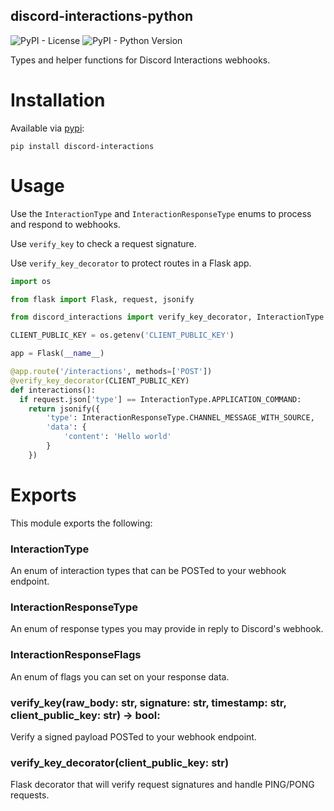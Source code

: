 discord-interactions-python
---
![PyPI - License](https://img.shields.io/pypi/l/discord-interactions)
![PyPI - Python Version](https://img.shields.io/pypi/pyversions/discord-interactions)

Types and helper functions for Discord Interactions webhooks.

# Installation

Available via [pypi](https://pypi.org/project/discord-interactions/):

```
pip install discord-interactions
```

# Usage

Use the `InteractionType` and `InteractionResponseType` enums to process and respond to webhooks.

Use `verify_key` to check a request signature.

Use `verify_key_decorator` to protect routes in a Flask app.

```py
import os

from flask import Flask, request, jsonify

from discord_interactions import verify_key_decorator, InteractionType

CLIENT_PUBLIC_KEY = os.getenv('CLIENT_PUBLIC_KEY')

app = Flask(__name__)

@app.route('/interactions', methods=['POST'])
@verify_key_decorator(CLIENT_PUBLIC_KEY)
def interactions():
  if request.json['type'] == InteractionType.APPLICATION_COMMAND:
    return jsonify({
        'type': InteractionResponseType.CHANNEL_MESSAGE_WITH_SOURCE,
        'data': {
            'content': 'Hello world'
        }
    })
```

# Exports

This module exports the following:

### InteractionType

An enum of interaction types that can be POSTed to your webhook endpoint.

### InteractionResponseType

An enum of response types you may provide in reply to Discord's webhook.

### InteractionResponseFlags

An enum of flags you can set on your response data.

### verify_key(raw_body: str, signature: str, timestamp: str, client_public_key: str) -> bool:

Verify a signed payload POSTed to your webhook endpoint.

### verify_key_decorator(client_public_key: str)

Flask decorator that will verify request signatures and handle PING/PONG requests.
